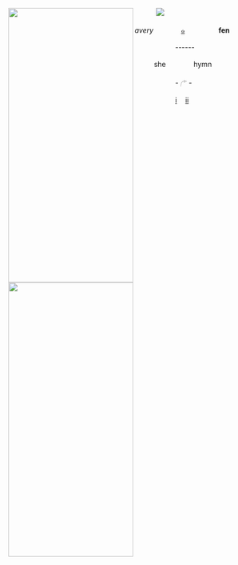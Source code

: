  ㅤㅤㅤ       ![](https://komarev.com/ghpvc/?username=DONTTURNLEFT&color=809760&label=TheMostMayo&style=flat-square)
<img align="left" width="250" height="550" src="https://i.postimg.cc/PqRSCKhr/Untitled2116-20251030202138.png">
<p align="left"><i>avery</i>ㅤㅤㅤㅤ
<a href="rentry.co/seraphiel_here">๑</a><b> ㅤㅤㅤㅤㅤfen</b>
</p>
<p align="left">ㅤㅤㅤㅤㅤㅤ  ------ㅤㅤㅤ</p>
<p align="left">ㅤㅤㅤshe ㅤㅤㅤㅤhymn </p>
<p align="left">ㅤㅤㅤㅤㅤㅤ  - 𓂐 -ㅤㅤ</p>
<p align="left"> ㅤㅤㅤㅤㅤ ㅤ<a href="jophieloftricolour.atabook.org">i</a>ㅤ <a href="https://drive.google.com/drive/folders/1Zv7eBKziKf5Rb_IhlFNFxMizdhn3lYwk">ii</a></p>

<img align="left" width="250" height="550" src="https://i.postimg.cc/3JftVHrz/Untitled2120-20251030224108.png">
